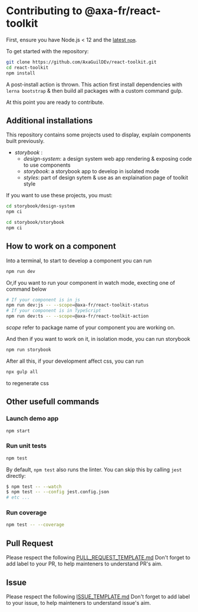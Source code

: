 # Contributing to @axa-fr/react-toolkit

First, ensure you have Node.js < 12 and the [latest `npm`](https://docs.npmjs.com/).

To get started with the repository:

```sh
git clone https://github.com/AxaGuilDEv/react-toolkit.git
cd react-toolkit
npm install
```

A post-install action is thrown. This action first install dependencies with ```lerna bootstrap``` & then build all packages with a custom command gulp.

At this point you are ready to contribute.

## Additional installations

This repository contains some projects used to display, explain components built previously.

* *storybook* :
  * *design-system*: a design system web app rendering & exposing code to use components
  * *storybook*: a storybook app to develop in isolated mode
  * *styles*: part of design sytem & use as an explaination page of toolkit style



If you want to use these projects, you must:

```sh
cd storybook/design-system
npm ci
```

```sh
cd storybook/storybook
npm ci
```

## How to work on a component

Into a terminal, to start to develop a component you can run

```sh
npm run dev
```

Or,if you want to run your component in watch mode, execting one of command below

```sh
# If your component is in js
npm run dev:js -- --scope=@axa-fr/react-toolkit-status
# If your component is in TypeScript
npm run dev:ts -- --scope=@axa-fr/react-toolkit-action
```

*scope* refer to package name of your component you are working on.

And then if you want to work on it, in isolation mode, you can run storybook

```sh
npm run storybook
```

After all this, if your development affect css, you can run

```sh
npx gulp all
```

to regenerate css

## Other usefull commands

### Launch demo app

```sh
npm start
```

### Run unit tests

```sh
npm test
```

By default, `npm test` also runs the linter.
You can skip this by calling `jest` directly:

```sh
$ npm test -- --watch
$ npm test -- --config jest.config.json
# etc ...
```

### Run coverage

```sh
npm test -- --coverage
```


## Pull Request

Please respect the following [PULL_REQUEST_TEMPLATE.md](./PULL_REQUEST_TEMPLATE.md)
Don't forget to add label to your PR, to help mainteners to understand PR's aim.

## Issue

Please respect the following [ISSUE_TEMPLATE.md](./ISSUE_TEMPLATE.md)
Don't forget to add label to your issue, to help mainteners to understand issue's aim.
